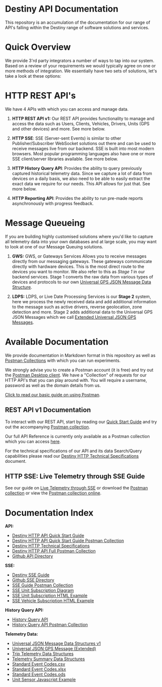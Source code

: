 # Destiny API Documentation

This repository is an accumulation of the documentation for our range
of API's falling within the Destiny range of software solutions 
and services.

# Quick Overview

We provide 3'rd party integrators a number of ways to tap into our
system. Based on a review of your requirements we would typically
agree on one or more methods of integration. We essentially have
two sets of solutions, let's take a look at these options:

# HTTP REST API's

We have 4 APIs with which you can access and manage data.

1. **HTTP REST API v1:** Our REST API provides functionality to
   manage and access the data such as Users, Clients, Vehicles, 
   Drivers, Units (GPS and other devices) and more. See more below.

2. **HTTP SSE**: SSE (Server-sent Events) is similar to other
   Publisher/Subscriber WebSocket solutions out there and can be
   used to receive messages live from our backend. SSE is built
   into most modern browsers. Most popular programming languages also
   have one or more SSE client/server libraries available. See more
   below.

3. **HTTP History Query API**: Provides the ability to query previously
   captured historical telemetry data. Since we capture a lot of data from
   devices on a daily basis, we also need to be able to easily extract the
   exact data we require for our needs. This API allows for just that. See
   more below.

4. **HTTP Reporting API**: Provides the ability to run pre-made reports 
   asynchronously with progress feedback.

# Message Queueing

If you are building highly customised solutions where you'd like to capture
all telemetry data into your own databases and at large scale, you may want 
to look at one of our Message Queuing solutions.

1. **GWS:** GWS, or Gateways Services Allows you to receive 
   messages directly from our messaging gateways. These gateways 
   communicate directly with hardware devices. This is the most direct 
   route to the devices you want to monitor. We also refer to this as
   *Stage 1* in our backend services. Stage 1 converts the raw data 
   from various types of devices and protocols to our own 
   [Universal GPS JSON Message Data Structure](Telemetry/Universal%20JSON%20Message%20Data%20Structures%20v1.md).
   
2. **LDPS:** LDPS, or Live Date Processing Services is our **Stage 2** system, 
   here we process the newly received data and add additional information 
   to the message such as active drivers, reverse geolocation, zone detection
   and more. Stage 2 adds additional data to the Universal GPS JSON Messages
   which we call 
   [Extended Universal JSON GPS Messages](Telemetry/Universal%20JSON%20GPS%20Message%20Extended.md).
   
# Available Documentation

We provide documentation in Markdown format in this repository as well as 
[Postman Collections](https://www.postman.com/) with which you can run 
experiments.

We strongly advise you to create a Postman account (it is free) and try
out the [Postman Desktop client](https://www.postman.com/downloads/). We have
a "Collection" of requests for our HTTP API's that you can play around with.
You will require a username, password as well as the domain details from us.

[Click to read our basic guide on using Postman](Postman/Setting%20Up%20Postman.md).

## REST API v1 Documentation

To interact with our REST API, start by reading our 
[Quick Start Guide](API/Quick%20Start%20Guide.md) and try out the accompanying
[Postman collection](https://documenter.getpostman.com/view/217817/TzRLnWoy).

Our full API Reference is currently only available as a Postman collection which
you can access [here](https://documenter.getpostman.com/view/217817/TzRLnWp3).

For the technical specifications of our API and its data Search/Query capabilities
please read our [Destiny HTTP Technical Specifications](API/Destiny%20HTTP%20Technical%20Specifications.md)
document.

## HTTP SSE: Live Telemetry through SSE Guide

See our guide on [Live Telemetry through SSE](SSE/Destiny%20SSE%20Guide.md) or
download the [Postman collection](SSE/Destiny%20SSE%20Guide.postman_collection.zip) or view the
[Postman collection online](https://documenter.getpostman.com/view/217817/TzRLnWp4).

# Documentation Index

**API:**
- [Destiny HTTP API Quick Start Guide](API/Quick%20Start%20Guide.md)
- [Destiny HTTP API Quick Start Guide Postman Collection](https://documenter.getpostman.com/view/217817/TzRLnWoy)
- [Destiny HTTP Technical Specifications](API/Destiny%20HTTP%20Technical%20Specifications.md)
- [Destiny HTTP API Full Postman Collection](https://documenter.getpostman.com/view/217817/TzRLnWp3)
- [Github API Directory](API)

**SSE:**
- [Destiny SSE Guide](SSE/Destiny%20SSE%20Guide.md)
- [Github SSE Directory](SSE)
- [SSE Guide Postman Collection](https://documenter.getpostman.com/view/217817/TzRLnWp4)
- [SSE Unit Subscription Diagram](SSE/SSE_EventSource_Unit_Subscription.png)
- [SSE Unit Subscription HTML Example](SSE/UnitSubscribeExample.html)
- [SSE Vehicle Subscription HTML Example](SSE/VehicleSubscribeExample.html)

**History Query API:**
- [History Query API](History/Destiny%20HTTP%20History%20Query%20API.md)
- [History Query API Postman Collection](https://documenter.getpostman.com/view/217817/TzRLnWp8)

**Telemetry Data:**
- [Universal JSON Message Data Structures v1](Telemetry/Universal%20JSON%20Message%20Data%20Structures%20v1.md)
- [Universal JSON GPS Message (Extended)](Telemetry/Universal%20JSON%20GPS%20Message%20Extended.md)
- [Trip Telemetry Data Structures](Telemetry/Trip%20Telemetry%20Data%20Structures.md)
- [Telemetry Summary Data Structures](Telemetry/Telemetry%20Summary%20Data%20Structures.md)
- [Standard Event Codes.csv](Telemetry/Standard%20Event%20Codes.csv)
- [Standard Event Codes.xlsx](Telemetry/Standard%20Event%20Codes.xlsx)
- [Standard Event Codes.ods](Telemetry/Standard%20Event%20Codes.ods)
- [Unit Sensor Javascript Example](Telemetry/unitSensors.js)
